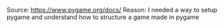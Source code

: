 Source: https://www.pygame.org/docs/
Reason: I needed a way to setup pygame and understand how to structure a game made in pygame

